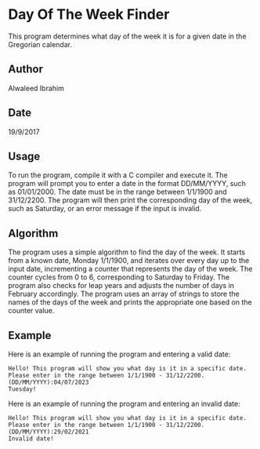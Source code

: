 # Day Of The Week Finder
This program determines what day of the week it is for a given date in the Gregorian calendar.

## Author
Alwaleed Ibrahim

## Date
19/9/2017

## Usage
To run the program, compile it with a C compiler and execute it. The program will prompt you to enter a date in the format DD/MM/YYYY, such as 01/01/2000. The date must be in the range between 1/1/1900 and 31/12/2200. The program will then print the corresponding day of the week, such as Saturday, or an error message if the input is invalid.

## Algorithm
The program uses a simple algorithm to find the day of the week. It starts from a known date, Monday 1/1/1900, and iterates over every day up to the input date, incrementing a counter that represents the day of the week. The counter cycles from 0 to 6, corresponding to Saturday to Friday. The program also checks for leap years and adjusts the number of days in February accordingly. The program uses an array of strings to store the names of the days of the week and prints the appropriate one based on the counter value.

## Example
Here is an example of running the program and entering a valid date:

```text
Hello! This program will show you what day is it in a specific date.
Please enter in the range between 1/1/1900 - 31/12/2200.
(DD/MM/YYYY):04/07/2023
Tuesday!
```

Here is an example of running the program and entering an invalid date:

```text
Hello! This program will show you what day is it in a specific date.
Please enter in the range between 1/1/1900 - 31/12/2200.
(DD/MM/YYYY):29/02/2021
Invalid date!
```
